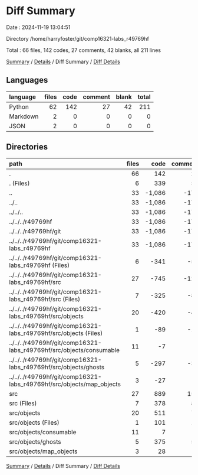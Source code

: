 # Diff Summary

Date : 2024-11-19 13:04:51

Directory /home/harryfoster/git/comp16321-labs_r49769hf

Total : 66 files,  142 codes, 27 comments, 42 blanks, all 211 lines

[Summary](results.md) / [Details](details.md) / Diff Summary / [Diff Details](diff-details.md)

## Languages
| language | files | code | comment | blank | total |
| :--- | ---: | ---: | ---: | ---: | ---: |
| Python | 62 | 142 | 27 | 42 | 211 |
| Markdown | 2 | 0 | 0 | 0 | 0 |
| JSON | 2 | 0 | 0 | 0 | 0 |

## Directories
| path | files | code | comment | blank | total |
| :--- | ---: | ---: | ---: | ---: | ---: |
| . | 66 | 142 | 27 | 42 | 211 |
| . (Files) | 6 | 339 | 51 | 138 | 528 |
| .. | 33 | -1,086 | -176 | -383 | -1,645 |
| ../.. | 33 | -1,086 | -176 | -383 | -1,645 |
| ../../.. | 33 | -1,086 | -176 | -383 | -1,645 |
| ../../../r49769hf | 33 | -1,086 | -176 | -383 | -1,645 |
| ../../../r49769hf/git | 33 | -1,086 | -176 | -383 | -1,645 |
| ../../../r49769hf/git/comp16321-labs_r49769hf | 33 | -1,086 | -176 | -383 | -1,645 |
| ../../../r49769hf/git/comp16321-labs_r49769hf (Files) | 6 | -341 | -51 | -138 | -530 |
| ../../../r49769hf/git/comp16321-labs_r49769hf/src | 27 | -745 | -125 | -245 | -1,115 |
| ../../../r49769hf/git/comp16321-labs_r49769hf/src (Files) | 7 | -325 | -81 | -119 | -525 |
| ../../../r49769hf/git/comp16321-labs_r49769hf/src/objects | 20 | -420 | -44 | -126 | -590 |
| ../../../r49769hf/git/comp16321-labs_r49769hf/src/objects (Files) | 1 | -89 | -10 | -29 | -128 |
| ../../../r49769hf/git/comp16321-labs_r49769hf/src/objects/consumable | 11 | -7 | 0 | -11 | -18 |
| ../../../r49769hf/git/comp16321-labs_r49769hf/src/objects/ghosts | 5 | -297 | -33 | -78 | -408 |
| ../../../r49769hf/git/comp16321-labs_r49769hf/src/objects/map_objects | 3 | -27 | -1 | -8 | -36 |
| src | 27 | 889 | 152 | 287 | 1,328 |
| src (Files) | 7 | 378 | 82 | 141 | 601 |
| src/objects | 20 | 511 | 70 | 146 | 727 |
| src/objects (Files) | 1 | 101 | 16 | 31 | 148 |
| src/objects/consumable | 11 | 7 | 0 | 11 | 18 |
| src/objects/ghosts | 5 | 375 | 53 | 96 | 524 |
| src/objects/map_objects | 3 | 28 | 1 | 8 | 37 |

[Summary](results.md) / [Details](details.md) / Diff Summary / [Diff Details](diff-details.md)